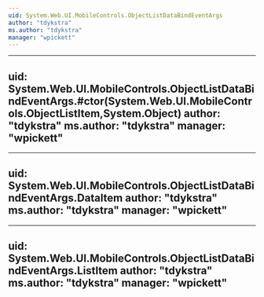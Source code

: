 ```yaml
---
uid: System.Web.UI.MobileControls.ObjectListDataBindEventArgs
author: "tdykstra"
ms.author: "tdykstra"
manager: "wpickett"
---
```


---
uid: System.Web.UI.MobileControls.ObjectListDataBindEventArgs.#ctor(System.Web.UI.MobileControls.ObjectListItem,System.Object)
author: "tdykstra"
ms.author: "tdykstra"
manager: "wpickett"
---

---
uid: System.Web.UI.MobileControls.ObjectListDataBindEventArgs.DataItem
author: "tdykstra"
ms.author: "tdykstra"
manager: "wpickett"
---

---
uid: System.Web.UI.MobileControls.ObjectListDataBindEventArgs.ListItem
author: "tdykstra"
ms.author: "tdykstra"
manager: "wpickett"
---
